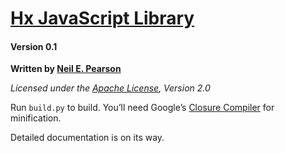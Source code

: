 # [Hx JavaScript Library](https://github.com/hx/js)

#### Version 0.1

**Written by [Neil E. Pearson](http://hx.net.au)**

*Licensed under the [Apache License](http://www.apache.org/licenses/LICENSE-2.0), Version 2.0*

Run `build.py` to build. You’ll need Google’s [Closure Compiler](http://code.google.com/closure/compiler/) for minification.

Detailed documentation is on its way.